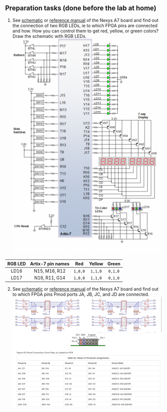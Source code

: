 ## Preparation tasks (done before the lab at home)

1. See [schematic]() or [reference manual]() of the Nexys A7 board and find out the connection of two RGB LEDs, ie to which FPGA pins are connected and how. How you can control them to get red, yellow, or green colors? Draw the schematic with RGB LEDs.
![schema](https://github.com/VadovicSamuel/Digital-Electronics-1/blob/main/labs/08-trafficlights/SCH1.png)


| **RGB LED** | **Artix-7 pin names** | **Red** | **Yellow** | **Green** |
| :-: | :-: | :-: | :-: | :-: |
| LD16 | N15, M16, R12 | `1,0,0` | `1,1,0` | `0,1,0` |
| LD17 | N16, R11, G14 | `1,0,0` | `1,1,0` | `0,1,0` |

2. See [schematic](https://github.com/tomas-fryza/digital-electronics-1/blob/master/docs/nexys-a7-sch.pdf) or [reference manual](https://reference.digilentinc.com/reference/programmable-logic/nexys-a7/reference-manual) of the Nexys A7 board and find out to which FPGA pins Pmod ports JA, JB, JC, and JD are connected.
![schema](https://github.com/VadovicSamuel/Digital-Electronics-1/blob/main/labs/08-trafficlights/SCH2.png)
![schema](https://github.com/VadovicSamuel/Digital-Electronics-1/blob/main/labs/08-trafficlights/SCH3.png)
